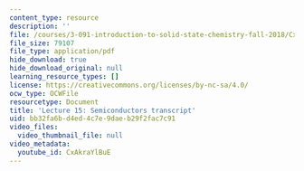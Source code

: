 ```yaml
---
content_type: resource
description: ''
file: /courses/3-091-introduction-to-solid-state-chemistry-fall-2018/CxAkraYlBuE_transcript.pdf
file_size: 79107
file_type: application/pdf
hide_download: true
hide_download_original: null
learning_resource_types: []
license: https://creativecommons.org/licenses/by-nc-sa/4.0/
ocw_type: OCWFile
resourcetype: Document
title: 'Lecture 15: Semiconductors transcript'
uid: bb32fa6b-d4ed-4c7e-9dae-b29f2fac7c91
video_files:
  video_thumbnail_file: null
video_metadata:
  youtube_id: CxAkraYlBuE
---
```

